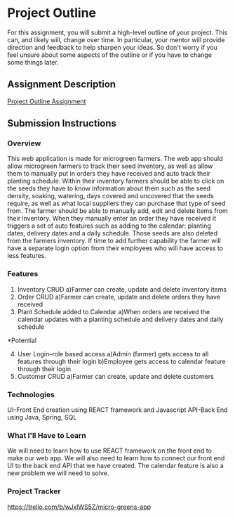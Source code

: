 # Project Outline
For this assignment, you will submit a high-level outline of your project. This can, and likely will, change over time. In particular, your mentor will provide direction and feedback to help sharpen your ideas. So don't worry if you feel unsure about some aspects of the outline or if you have to change some things later.

## Assignment Description
[Project Outline Assignment](https://education.launchcode.org/liftoff/modules/assignments/project-outline)

## Submission Instructions

### Overview

This web application is made for microgreen farmers. The web app should allow microgreen farmers to track their seed inventory, as well as allow them to manually put in orders they have received and auto track their planting schedule. Within their inventory farmers should be able to click on the seeds they have to know information about them such as the seed density, soaking, watering, days covered and uncovered that the seeds require, as well as what local suppliers they can purchase that type of seed from. 
	The farmer should be able to manually add, edit and delete items from their inventory. When they manually enter an order they have received it triggers a set of auto features such as adding to the calendar: planting dates, delivery dates and a daily schedule. Those seeds are also deleted from the farmers inventory. If time to add further capability the farmer will have a separate login option from their employees who will have access to less features.

### Features

1. Inventory CRUD 
    a)Farmer can create, update and delete inventory items
2. Order CRUD
    a)Farmer can create, update and delete orders they have received 
3. Plant Schedule added to Calendar
    a)When orders are received the calendar updates with a planting schedule and delivery dates and daily schedule 

*Potential 

4. User Login–role based access
    a)Admin (farmer) gets access to all features through their login
    b)Employee gets access to calendar feature through their login
5. 	Customer CRUD
    a)Farmer can create, update and delete customers


### Technologies

UI-Front End creation using REACT framework and Javascript 
API-Back End using Java, Spring, SQL


### What I'll Have to Learn

We will need to learn how to use REACT framework on the front end to make our web app. We will also need to learn how to connect our front end UI to the back end API that we have created. 
The calendar feature is also a new problem we will need to solve.

### Project Tracker

https://trello.com/b/wJxlWS5Z/micro-greens-app


